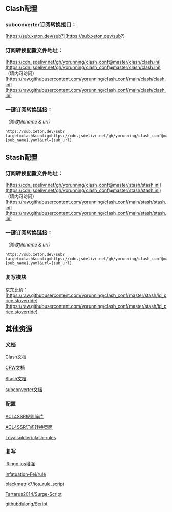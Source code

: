 ## Clash配置

### subconverter订阅转换接口：
[https://sub.xeton.dev/sub?](https://sub.xeton.dev/sub?)

### 订阅转换配置文件地址：
[https://cdn.jsdelivr.net/gh/yorunning/clash_conf@master/clash/clash.ini](https://cdn.jsdelivr.net/gh/yorunning/clash_conf@master/clash/clash.ini) （墙内可访问）
[https://raw.githubusercontent.com/yorunning/clash_conf/main/clash/clash.ini](https://raw.githubusercontent.com/yorunning/clash_conf/main/clash/clash.ini)

### 一键订阅转换链接：
*（修改filename & url）*
```
https://sub.xeton.dev/sub?target=clash&config=https://cdn.jsdelivr.net/gh/yorunning/clash_conf@master/clash/clash.ini&emoji=true&filename=[sub_name].yaml&url=[sub_url]
```

## Stash配置

### 订阅转换配置文件地址：
[https://cdn.jsdelivr.net/gh/yorunning/clash_conf@master/stash/stash.ini](https://cdn.jsdelivr.net/gh/yorunning/clash_conf@master/stash/stash.ini) （墙内可访问）
[https://raw.githubusercontent.com/yorunning/clash_conf/main/stash/stash.ini](https://raw.githubusercontent.com/yorunning/clash_conf/main/stash/stash.ini)

### 一键订阅转换链接：
*（修改filename & url）*
```
https://sub.xeton.dev/sub?target=clash&config=https://cdn.jsdelivr.net/gh/yorunning/clash_conf@master/stash/stash.ini&emoji=true&filename=[sub_name].yaml&url=[sub_url]  
```

### 复写模块
京东比价：[https://raw.githubusercontent.com/yorunning/clash_conf/master/stash/jd_price.stoverride](https://raw.githubusercontent.com/yorunning/clash_conf/master/stash/jd_price.stoverride)

## 其他资源

### 文档
[Clash文档](https://lancellc.gitbook.io/clash/)

[CFW文档](https://docs.cfw.lbyczf.com/)

[Stash文档](https://stash.wiki/)

[subconverter文档](https://github.com/tindy2013/subconverter/blob/master/README-cn.md)

### 配置
[ACL4SSR规则碎片](https://github.com/ACL4SSR/ACL4SSR/tree/master/Clash)

[ACL4SSR订阅转换页面](https://acl4ssr-sub.github.io/)

[Loyalsoldier/clash-rules](https://github.com/Loyalsoldier/clash-rules)

### 复写
[iRingo ios增强](https://github.com/VirgilClyne/iRingo)

[Infatuation-Fei/rule](https://github.com/Infatuation-Fei/rule)

[blackmatrix7/ios_rule_script](https://github.com/blackmatrix7/ios_rule_script)

[Tartarus2014/Surge-Script](https://github.com/Tartarus2014/Surge-Script)

[githubdulong/Script](https://github.com/githubdulong/Script)
